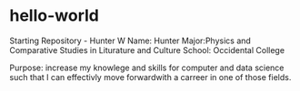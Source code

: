 # hello-world
Starting Repository - Hunter W
Name: Hunter
Major:Physics and Comparative Studies in Liturature and Culture
School: Occidental College

Purpose: increase my knowlege and skills for computer and data science such that I can effectivly move forwardwith a carreer in one of those fields. 
